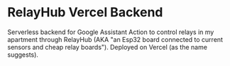 # RelayHub Vercel Backend

Serverless backend for Google Assistant Action to control relays in my apartment through RelayHub (AKA "an Esp32 board connected to current sensors and cheap relay boards").
Deployed on Vercel (as the name suggests).
